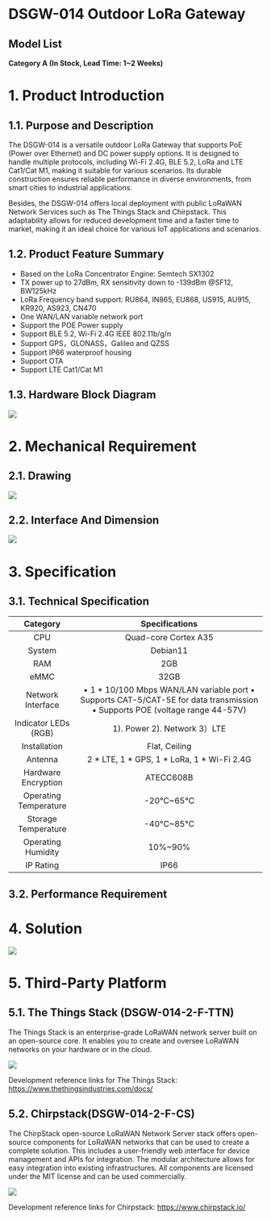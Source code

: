 ﻿# DSGW-014 Outdoor LoRa Gateway

## Model List

**Category A (In Stock, Lead Time: 1~2 Weeks)**


# 1. Product Introduction

## 1.1. Purpose and Description
The DSGW-014 is a versatile outdoor LoRa Gateway that supports PoE (Power over Ethernet) and DC power supply options. It is designed to handle multiple protocols, including Wi-Fi 2.4G, BLE 5.2, LoRa and LTE Cat1/Cat M1, making it suitable for various scenarios. Its durable construction ensures reliable performance in diverse environments, from smart cities to industrial applications.

Besides, the DSGW-014 offers local deployment with public LoRaWAN Network Services such as The Things Stack and Chirpstack. This adaptability allows for reduced development time and a faster time to market, making it an ideal choice for various IoT applications and scenarios.

## 1.2. Product Feature Summary 
- Based on the LoRa Concentrator Engine: Semtech SX1302
- TX power up to 27dBm, RX sensitivity down to -139dBm @SF12, BW125kHz
- LoRa Frequency band support:  RU864, IN865, EU868, US915, AU915, KR920, AS923, CN470
- One WAN/LAN variable network port
- Support the POE Power supply
- Support BLE 5.2, Wi-Fi 2.4G IEEE 802.11b/g/n
- Support GPS，GLONASS，Galileo and QZSS
- Support IP66 waterproof housing
- Support OTA
- Support LTE Cat1/Cat M1

## 1.3. Hardware Block Diagram
![](https://dusunprj.oss-us-west-1.aliyuncs.com/oss://dusunprj/DSGW%EF%BC%88Spec%EF%BC%89/DSGW-014/%E5%9B%BE%E7%89%87%201.png)

# 2. Mechanical Requirement 

## 2.1. Drawing
![](https://dusunprj.oss-us-west-1.aliyuncs.com/DSGW%EF%BC%88Spec%EF%BC%89/DSGW-014/drawing.png)

## 2.2. Interface And Dimension
![](https://dusunprj.oss-us-west-1.aliyuncs.com/202403061906171.png)

# 3. Specification

## 3.1. Technical Specification
|        Category       |                                                                  Specifications                                                                  |
|:---------------------:|:------------------------------------------------------------------------------------------------------------------------------------------------:|
| CPU                   | Quad-core Cortex A35                                                                                                                             |
| System                | Debian11                                                                                                                                         |
| RAM                   | 2GB                                                                                                                                              |
| eMMC                  | 32GB                                                                                                                                             |
| Network Interface     | •        1 * 10/100 Mbps WAN/LAN variable port •        Supports CAT-5/CAT-5E for data transmission •        Supports POE (voltage range 44-57V) |
| Indicator LEDs (RGB)  | 1). Power 2). Network 3）LTE                                                                                                                     |
| Installation          | Flat, Ceiling                                                                                                                                    |
| Antenna               | 2 * LTE, 1 * GPS, 1 * LoRa, 1 * Wi-Fi 2.4G                                                                                                       |
| Hardware Encryption   | ATECC608B                                                                                                                                        |
| Operating Temperature | -20℃~65℃                                                                                                                                         |
| Storage Temperature   | -40℃~85℃                                                                                                                                         |
| Operating Humidity    | 10%~90%                                                                                                                                          |
| IP Rating             | IP66                                                                                                                                             |

## 3.2. Performance Requirement



# 4. Solution
![](https://dusunprj.oss-us-west-1.aliyuncs.com/DSGW-014-Solution.png)

# 5. Third-Party Platform


## 5.1. The Things Stack (DSGW-014-2-F-TTN)
The Things Stack is an enterprise-grade LoRaWAN network server built on an open-source core. It enables you to create and oversee LoRaWAN networks on your hardware or in the cloud.

![](https://dusunprj.oss-us-west-1.aliyuncs.com/The-Things-Stack.png)

Development reference links for The Things Stack: https://www.thethingsindustries.com/docs/

## 5.2. Chirpstack(DSGW-014-2-F-CS)
The ChirpStack open-source LoRaWAN Network Server stack offers open-source components for LoRaWAN networks that can be used to create a complete solution. This includes a user-friendly web interface for device management and APIs for integration. The modular architecture allows for easy integration into existing infrastructures. All components are licensed under the MIT license and can be used commercially.

![](https://dusunprj.oss-us-west-1.aliyuncs.com/Chirpstack.png)

Development reference links for Chirpstack: https://www.chirpstack.io/

